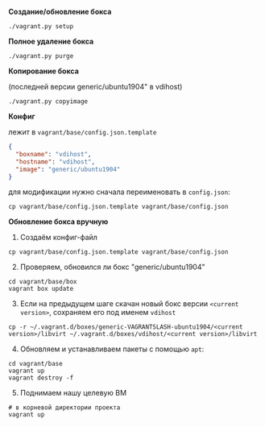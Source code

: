 
**Создание/обновление бокса**

```
./vagrant.py setup
```

**Полное удаление бокса**

```
./vagrant.py purge
```

**Копирование бокса**

(последней версии generic/ubuntu1904" в vdihost)

```
./vagrant.py copyimage
```

**Конфиг**

лежит в `vagrant/base/config.json.template` 

```json
{
  "boxname": "vdihost",
  "hostname": "vdihost",
  "image": "generic/ubuntu1904"
}
```

для модификации нужно сначала переименовать в `config.json`:

```
cp vagrant/base/config.json.template vagrant/base/config.json
```


**Обновление бокса вручную**

1. Создаём конфиг-файл

```
cp vagrant/base/config.json.template vagrant/base/config.json
```

2.  Проверяем, обновился ли бокс "generic/ubuntu1904"

```
cd vagrant/base/box
vagrant box update
```

3. Если на предыдущем шаге скачан новый бокс версии `<current version>`, сохраняем его под именем `vdihost`

```
cp -r ~/.vagrant.d/boxes/generic-VAGRANTSLASH-ubuntu1904/<current version>/libvirt ~/.vagrant.d/boxes/vdihost/<current version>/libvirt
```

4. Обновляем и устанавливаем пакеты с помощью `apt`:

```
cd vagrant/base
vagrant up
vagrant destroy -f
```

5. Поднимаем нашу целевую ВМ

```
# в корневой директории проекта
vagrant up
```